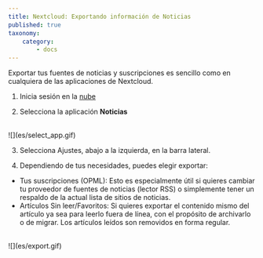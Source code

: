 ```yaml
---
title: Nextcloud: Exportando información de Noticias
published: true
taxonomy:
    category:
        - docs
---
```


Exportar tus fuentes de noticias y suscripciones es sencillo como en cualquiera de las aplicaciones de Nextcloud.

1. Inicia sesión en la [nube](https://cloud.disroot.org)

2. Selecciona la aplicación **Noticias**
<br>
![](es/select_app.gif)

3. Selecciona Ajustes, abajo a la izquierda, en la barra lateral.

5. Dependiendo de tus necesidades, puedes elegir exportar:
  - Tus suscripciones (OPML): Esto es especialmente útil si quieres cambiar tu proveedor de fuentes de noticias (lector RSS) o simplemente tener un respaldo de la actual lista de sitios de noticias.
  - Artí­culos Sin leer/Favoritos: Si quieres exportar el contenido mismo del artí­culo ya sea para leerlo fuera de lí­nea, con el propósito de archivarlo o de migrar. Los artí­culos leí­dos son removidos en forma regular.
<br>
![](es/export.gif)
